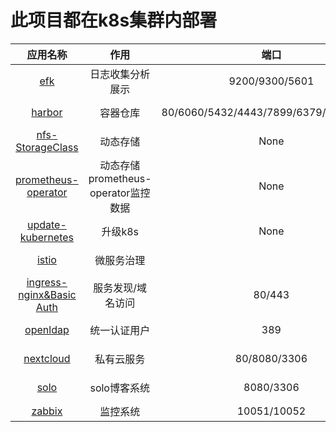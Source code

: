 # 此项目都在k8s集群内部署
|应用名称|作用|端口|部署环境|
|:--:|:--:|:--:|:--:|
|[efk](https://github.com/happinesslijian/k8s-application/tree/master/EFK)|日志收集分析展示|9200/9300/5601|kubeadm v1.15.1|
|[harbor](https://github.com/happinesslijian/k8s-application/tree/master/helm-install-harbor)|容器仓库|80/6060/5432/4443/7899/6379/5000/8080|kubeadm v1.15.1|
|[nfs-StorageClass](https://github.com/happinesslijian/k8s-application/tree/master/nfs)|动态存储|None|kubeadm v1.15.1|
|[prometheus-operator](https://github.com/happinesslijian/k8s-application/tree/master/prometheus-operator)|动态存储prometheus-operator监控数据|None|kubeadm v1.15.1|
|[update-kubernetes](https://github.com/happinesslijian/k8s-application/tree/master/update-kubenetes)|升级k8s|None|kubeadm v1.15.1|
|[istio](https://github.com/happinesslijian/k8s-application/tree/master/istio)|微服务治理||kubeadm v1.15.1|
|[ingress-nginx&Basic Auth](https://github.com/happinesslijian/k8s-application/tree/master/ingress-nginx%26Basic%20Auth)|服务发现/域名访问|80/443|kubeadm v1.15.1|
|[openldap](https://github.com/happinesslijian/k8s-application/tree/master/ldap)|统一认证用户|389|kubeadm v1.15.1|
|[nextcloud](https://github.com/happinesslijian/k8s-application/tree/master/nextcloud)|私有云服务|80/8080/3306|kubeadm v1.15.1|
|[solo](https://github.com/happinesslijian/k8s-application/tree/master/solo)|solo博客系统|8080/3306|kubeadm v1.15.1|
|[zabbix](https://github.com/happinesslijian/k8s-application/blob/master/zabbix/%E5%9C%A8k8s%E4%B8%AD%E9%83%A8%E7%BD%B2zabbix.md)|监控系统|10051/10052|v1.15.6|
